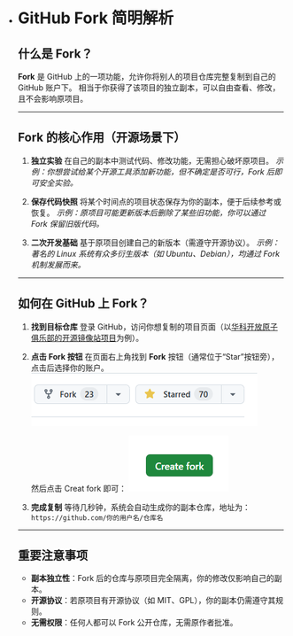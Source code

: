 - # GitHub Fork 简明解析

  ## 什么是 Fork？
  **Fork** 是 GitHub 上的一项功能，允许你将别人的项目仓库完整复制到自己的 GitHub 账户下。
  相当于你获得了该项目的独立副本，可以自由查看、修改，且不会影响原项目。

  ---

  ## Fork 的核心作用（开源场景下）
  1. **独立实验**
     在自己的副本中测试代码、修改功能，无需担心破坏原项目。
     *示例：你想尝试给某个开源工具添加新功能，但不确定是否可行，Fork 后即可安全实验。*

  2. **保存代码快照**
     将某个时间点的项目状态保存为你的副本，便于后续参考或恢复。
     *示例：原项目可能更新版本后删除了某些旧功能，你可以通过 Fork 保留旧版代码。*

  3. **二次开发基础**
     基于原项目创建自己的新版本（需遵守开源协议）。
     *示例：著名的 Linux 系统有众多衍生版本（如 Ubuntu、Debian），均通过 Fork 机制发展而来。*

  ---

  ## 如何在 GitHub 上 Fork？
  1. **找到目标仓库**
     登录 GitHub，访问你想复制的项目页面（以[华科开放原子俱乐部的开源镜像站项目](https://github.com/hust-open-atom-club/hust-mirrors)为例）。

  2. **点击 Fork 按钮**
     在页面右上角找到 **Fork** 按钮（通常位于“Star”按钮旁），点击后选择你的账户。
     ![Fork 按钮位置](../../../assets/forkLocation.png)

     然后点击 Creat fork 即可：
     ![Creat fork](../../../assets/CreatFork.png)

  3. **完成复制**
     等待几秒钟，系统会自动生成你的副本仓库，地址为：
     `https://github.com/你的用户名/仓库名`

  ---

  ## 重要注意事项
  - **副本独立性**：Fork 后的仓库与原项目完全隔离，你的修改仅影响自己的副本。
  - **开源协议**：若原项目有开源协议（如 MIT、GPL），你的副本仍需遵守其规则。
  - **无需权限**：任何人都可以 Fork 公开仓库，无需原作者批准。